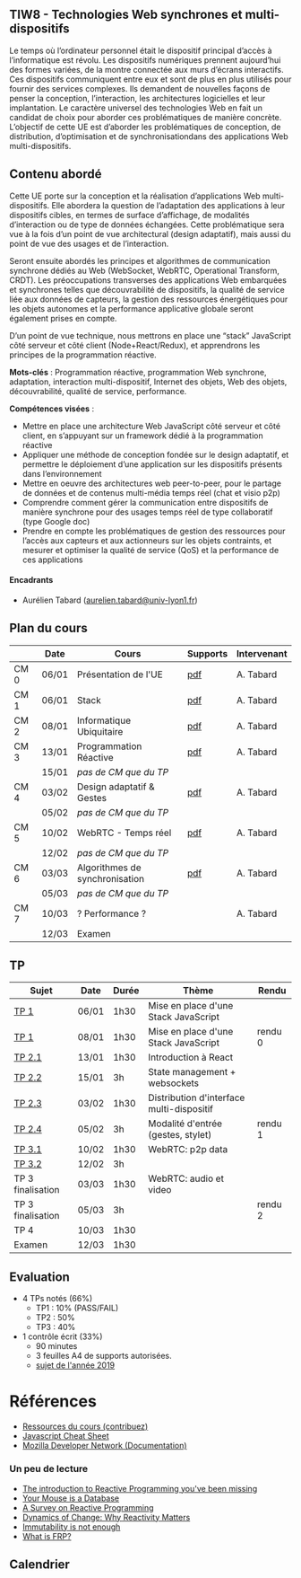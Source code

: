 ## TIW8 - Technologies Web synchrones et multi-dispositifs

Le temps où l’ordinateur personnel était le dispositif principal d’accès à l’informatique est révolu. Les dispositifs numériques prennent aujourd’hui des formes variées, de la montre connectée aux murs d’écrans interactifs. Ces dispositifs communiquent entre eux et sont de plus en plus utilisés pour fournir des services complexes. Ils demandent de nouvelles façons de penser la conception, l’interaction, les architectures logicielles et leur implantation. Le caractère universel des technologies Web en fait un candidat de choix pour aborder ces problématiques de manière concrète. L’objectif de cette UE est d’aborder les problématiques de conception, de distribution, d’optimisation et de synchronisationdans des applications Web multi-dispositifs.

## Contenu abordé

Cette UE porte sur la conception et la réalisation d’applications Web multi-dispositifs. Elle abordera la question de l’adaptation des applications à leur dispositifs cibles, en termes de surface d’affichage, de modalités d’interaction ou de type de données échangées. Cette problématique sera vue à la fois d’un point de vue architectural (design adaptatif), mais aussi du point de vue des usages et de l’interaction.

Seront ensuite abordés les principes et algorithmes de communication synchrone dédiés au Web (WebSocket, WebRTC, Operational Transform, CRDT). Les préoccupations transverses des applications Web embarquées et synchrones telles que découvrabilité de dispositifs, la qualité de service liée aux données de capteurs, la gestion des ressources énergétiques pour les objets autonomes et la performance applicative globale seront également prises en compte.

D’un point de vue technique, nous mettrons en place une “stack” JavaScript côté serveur et côté client (Node+React/Redux), et apprendrons les principes de la programmation réactive.

**Mots-clés** : Programmation réactive, programmation Web synchrone, adaptation, interaction multi-dispositif, Internet des objets, Web des objets, découvrabilité, qualité de service, performance.

**Compétences visées** :

- Mettre en place une architecture Web JavaScript côté serveur et côté client, en s’appuyant sur un framework dédié à la programmation réactive
- Appliquer une méthode de conception fondée sur le design adaptatif, et permettre le déploiement d’une application sur les dispositifs présents dans l’environnement
- Mettre en oeuvre des architectures web peer-to-peer, pour le partage de données et de contenus multi-média temps réel (chat et visio p2p)
- Comprendre comment gérer la communication entre dispositifs de manière synchrone pour des usages temps réel de type collaboratif (type Google doc)
- Prendre en compte les problématiques de gestion des ressources pour l’accès aux capteurs et aux actionneurs sur les objets contraints, et mesurer et optimiser la qualité de service (QoS) et la performance de ces applications

#### Encadrants

- Aurélien Tabard (aurelien.tabard@univ-lyon1.fr)

## Plan du cours

|          | Date  | Cours                          | Supports                                                             | Intervenant |
| -------- | ----- | ------------------------------ | -------------------------------------------------------------------- | ----------- |
| CM 0     | 06/01 | Présentation de l'UE           | [pdf](cours/cm0-intro.pdf)                                           | A. Tabard   |
| CM 1     | 06/01 | Stack                          | [pdf](cours/cm1-stack.pdf)                                           | A. Tabard   |
| CM 2     | 08/01 | Informatique Ubiquitaire       | [pdf](cours/cm1-introUbicomp.pdf)                                    | A. Tabard   |
| CM 3     | 13/01 | Programmation Réactive         | [pdf](cours/cm2-reactivity.pdf)                                      | A. Tabard   |
|          | 15/01 | _pas de CM que du TP_          |                                                                      |             |
| CM 4     | 03/02 | Design adaptatif & Gestes      | [pdf](cours/cm3-designAdaptatifetGestes.pdf)                         | A. Tabard   |
|          | 05/02 | _pas de CM que du TP_          |                                                                      |             |
| CM 5     | 10/02 | WebRTC - Temps réel            | [pdf](cours/cm4-collaboration.pdf)                                   | A. Tabard   |
|          | 12/02 | _pas de CM que du TP_          |                                                                      |             |
| CM 6     | 03/03 | Algorithmes de synchronisation | [pdf](cours/cm5-sharedediting.pdf)                                   | A. Tabard   |
|          | 05/03 | _pas de CM que du TP_          |                                                                      |             |
| CM 7     | 10/03 | ? Performance ?                |                                                                      | A. Tabard   |
|          | 12/03 | Examen                         |                                                                      |             |



## TP

| Sujet                                                                    | Date  | Durée | Thème                                     | Rendu   |
| ------------------------------------------------------------------------ | ----- | ----- | ----------------------------------------- | ------- |
| [TP 1](TP1)                                                              | 06/01 | 1h30  | Mise en place d'une Stack JavaScript      |         |
| [TP 1](TP1)                                                              | 08/01 | 1h30  | Mise en place d'une Stack JavaScript      | rendu 0 |
| [TP 2.1](TP2/)                                                           | 13/01 | 1h30  | Introduction à React                      |         |
| [TP 2.2](TP2/#tp22-redux-middleware-websockets-pour-le-multi-dispositif) | 15/01 | 3h    | State management + websockets             |         |
| [TP 2.3](TP2/#tp23-distribution-dinterface-multi-dispositif)             | 03/02 | 1h30  | Distribution d'interface multi-dispositif |         |
| [TP 2.4](TP2/#4-suite)                                                   | 05/02 | 3h    | Modalité d'entrée (gestes, stylet)        | rendu 1 |
| [TP 3.1](TP3)                                                            | 10/02 | 1h30  | WebRTC: p2p data                          |         |
| [TP 3.2](TP3/#tp32-webrtc-et-vidéo)                                      | 12/02 | 3h    |                                           |         |
| TP 3 finalisation                                                        | 03/03 | 1h30  | WebRTC: audio et video                    |         |
| TP 3 finalisation                                                        | 05/03 | 3h    |                                           | rendu 2 |
| TP 4                                                                     | 10/03 | 1h30  |                                           |         |
| Examen                                                                   | 12/03 | 1h30  |                                           |         |


## Evaluation

- 4 TPs notés (66%)
  - TP1 : 10% (PASS/FAIL)
  - TP2 : 50%
  - TP3 : 40%
- 1 contrôle écrit (33%)
  - 90 minutes
  - 3 feuilles A4 de supports autorisées.
  - [sujet de l'année 2019](../2023/cours/TIW8-exam2019-session1.pdf)

# Références

- [Ressources du cours (contribuez)](hack)
- [Javascript Cheat Sheet](https://mbeaudru.github.io/modern-js-cheatsheet/)
- [Mozilla Developer Network (Documentation)](https://developer.mozilla.org/)

### Un peu de lecture

- [The introduction to Reactive Programming you've been missing](https://gist.github.com/staltz/868e7e9bc2a7b8c1f754)
- [Your Mouse is a Database](https://queue.acm.org/detail.cfm?id=2169076)
- [A Survey on Reactive Programming](http://soft.vub.ac.be/Publications/2012/vub-soft-tr-12-13.pdf)
- [Dynamics of Change: Why Reactivity Matters](https://queue.acm.org/detail.cfm?id=2971330)
- [Immutability is not enough](https://codewords.recurse.com/issues/six/immutability-is-not-enough)
- [What is FRP?](https://stackoverflow.com/questions/1028250/what-is-functional-reactive-programming)

## Calendrier

<!-- Vérifiez l'agenda régulièrement, les salles et les horaires de TP risquent d'être modifiés en fonction de la disponibilité des salles du batiment Nautibus. -->

<!-- iframe src="https://calendar.google.com/calendar/embed?title=TIW8&amp;showPrint=0&amp;showCalendars=0&amp;showTz=0&amp;height=500&amp;wkst=2&amp;bgcolor=%23FFFFFF&amp;src=rtlfsq23dgbtshi8lghu5qi7o6oihk0j%40import.calendar.google.com&amp;color=%238C500B&amp;ctz=Europe%2FBerlin" style="border-width:0" width="600" height="500" frameborder="0" scrolling="no"></iframe-->
